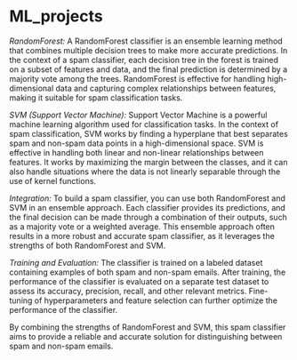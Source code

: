 # ML_projects

*RandomForest:*
A RandomForest classifier is an ensemble learning method that combines multiple decision trees to make more accurate predictions. In the context of a spam classifier, each decision tree in the forest is trained on a subset of features and data, and the final prediction is determined by a majority vote among the trees. RandomForest is effective for handling high-dimensional data and capturing complex relationships between features, making it suitable for spam classification tasks.

*SVM (Support Vector Machine):*
Support Vector Machine is a powerful machine learning algorithm used for classification tasks. In the context of spam classification, SVM works by finding a hyperplane that best separates spam and non-spam data points in a high-dimensional space. SVM is effective in handling both linear and non-linear relationships between features. It works by maximizing the margin between the classes, and it can also handle situations where the data is not linearly separable through the use of kernel functions.

*Integration:*
To build a spam classifier, you can use both RandomForest and SVM in an ensemble approach. Each classifier provides its predictions, and the final decision can be made through a combination of their outputs, such as a majority vote or a weighted average. This ensemble approach often results in a more robust and accurate spam classifier, as it leverages the strengths of both RandomForest and SVM.

*Training and Evaluation:*
The classifier is trained on a labeled dataset containing examples of both spam and non-spam emails. After training, the performance of the classifier is evaluated on a separate test dataset to assess its accuracy, precision, recall, and other relevant metrics. Fine-tuning of hyperparameters and feature selection can further optimize the performance of the classifier.

By combining the strengths of RandomForest and SVM, this spam classifier aims to provide a reliable and accurate solution for distinguishing between spam and non-spam emails.
